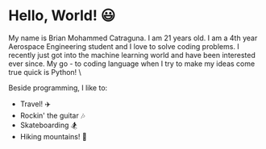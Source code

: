 # Hello, World! :smiley:
My name is Brian Mohammed Catraguna. I am 21 years old. I am a 4th year Aerospace Engineering student and I love to solve coding problems. I recently just got into the machine learning world and have been interested ever since. My go - to coding language when I try to make my ideas come true quick is Python! \

Beside programming, I like to:
- Travel! :airplane:
- Rockin' the guitar :notes:
- Skateboarding :snowboarder:
- Hiking mountains! :mount_fuji:
